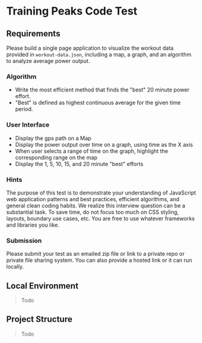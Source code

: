 # Training Peaks Code Test


## Requirements

Please build a single page application to visualize the workout data provided in `workout-data.json`, including a map, a graph, and an algorithm to analyze average power output.

### Algorithm
- Write the most efficient method that finds the "best" 20 minute power effort.
- "Best" is defined as highest continuous average for the given time period.

### User Interface
- Display the gps path on a Map
- Display the power output over time on a graph, using time as the X axis
- When user selects a range of time on the graph, highlight the corresponding range on the map
- Display the 1, 5, 10, 15, and 20 minute "best" efforts

### Hints
The purpose of this test is to demonstrate your understanding of JavaScript web application patterns and best practices, efficient algorithms, and general clean coding habits. We realize this interview question can be a substantial task. To save time, do not focus too much on CSS styling, layouts, boundary use cases, etc. You are free to use whatever frameworks and libraries you like.

### Submission
Please submit your test as an emailed zip file or link to a private repo or private file sharing system. You can also provide a hosted link or it can run locally.


## Local Environment
> Todo


## Project Structure
> Todo